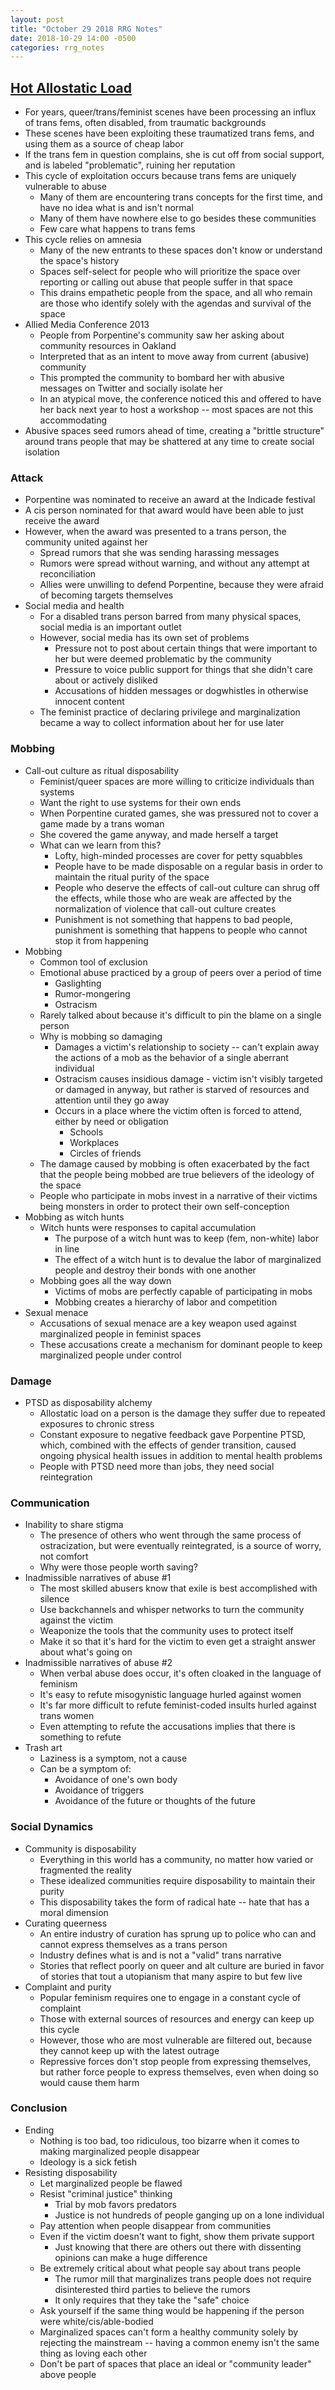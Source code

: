 ```yaml
---
layout: post
title: "October 29 2018 RRG Notes"
date: 2018-10-29 14:00 -0500
categories: rrg_notes
---
```


## [Hot Allostatic Load](https://thenewinquiry.com/hot-allostatic-load/)
- For years, queer/trans/feminist scenes have been processing an influx of trans fems, often disabled, from traumatic backgrounds
- These scenes have been exploiting these traumatized trans fems, and using them as a source of cheap labor
- If the trans fem in question complains, she is cut off from social support, and is labeled "problematic", ruining her reputation
- This cycle of exploitation occurs because trans fems are uniquely vulnerable to abuse
  - Many of them are encountering trans concepts for the first time, and have no idea what is and isn't normal
  - Many of them have nowhere else to go besides these communities
  - Few care what happens to trans fems
- This cycle relies on amnesia
  - Many of the new entrants to these spaces don't know or understand the space's history
  - Spaces self-select for people who will prioritize the space over reporting or calling out abuse that people suffer in that space
  - This drains empathetic people from the space, and all who remain are those who identify solely with the agendas and survival of the space
- Allied Media Conference 2013
  - People from Porpentine's community saw her asking about community resources in Oakland
  - Interpreted that as an intent to move away from current (abusive) community
  - This prompted the community to bombard her with abusive messages on Twitter and socially isolate her
  - In an atypical move, the conference noticed this and offered to have her back next year to host a workshop -- most spaces are not this accommodating
- Abusive spaces seed rumors ahead of time, creating a "brittle structure" around trans people that may be shattered at any time to create social isolation

### Attack
- Porpentine was nominated to receive an award at the Indicade festival
- A cis person nominated for that award would have been able to just receive the award
- However, when the award was presented to a trans person, the community united against her
  - Spread rumors that she was sending harassing messages
  - Rumors were spread without warning, and without any attempt at reconciliation
  - Allies were unwilling to defend Porpentine, because they were afraid of becoming targets themselves
- Social media and health
  - For a disabled trans person barred from many physical spaces, social media is an important outlet
  - However, social media has its own set of problems
    - Pressure not to post about certain things that were important to her but were deemed problematic by the community
    - Pressure to voice public support for things that she didn't care about or actively disliked
    - Accusations of hidden messages or dogwhistles in otherwise innocent content
  - The feminist practice of declaring privilege and marginalization became a way to collect information about her for use later

### Mobbing
- Call-out culture as ritual disposability
  - Feminist/queer spaces are more willing to criticize individuals than systems
  - Want the right to use systems for their own ends
  - When Porpentine curated games, she was pressured not to cover a game made by a trans woman
  - She covered the game anyway, and made herself a target
  - What can we learn from this?
    - Lofty, high-minded processes are cover for petty squabbles
    - People have to be made disposable on a regular basis in order to maintain the ritual purity of the space
    - People who deserve the effects of call-out culture can shrug off the effects, while those who are weak are affected by the normalization of violence that call-out culture creates
    - Punishment is not something that happens to bad people, punishment is something that happens to people who cannot stop it from happening
- Mobbing
  - Common tool of exclusion
  - Emotional abuse practiced by a group of peers over a period of time
    - Gaslighting
    - Rumor-mongering
    - Ostracism
  - Rarely talked about because it's difficult to pin the blame on a single person
  - Why is mobbing so damaging
    - Damages a victim's relationship to society -- can't explain away the actions of a mob as the behavior of a single aberrant individual
    - Ostracism causes insidious damage - victim isn't visibly targeted or damaged in anyway, but rather is starved of resources and attention until they go away
    - Occurs in a place where the victim often is forced to attend, either by need or obligation
      - Schools
      - Workplaces
      - Circles of friends
  - The damage caused by mobbing is often exacerbated by the fact that the people being mobbed are true believers of the ideology of the space
  - People who participate in mobs invest in a narrative of their victims being monsters in order to protect their own self-conception
- Mobbing as witch hunts
  - Witch hunts were responses to capital accumulation
    - The purpose of a witch hunt was to keep (fem, non-white) labor in line
    - The effect of a witch hunt is to devalue the labor of marginalized people and destroy their bonds with one another
  - Mobbing goes all the way down
    - Victims of mobs are perfectly capable of participating in mobs
    - Mobbing creates a hierarchy of labor and competition
- Sexual menace
  - Accusations of sexual menace are a key weapon used against marginalized people in feminist spaces
  - These accusations create a mechanism for dominant people to keep marginalized people under control

### Damage
- PTSD as disposability alchemy
  - Allostatic load on a person is the damage they suffer due to repeated exposures to chronic stress
  - Constant exposure to negative feedback gave Porpentine PTSD, which, combined with the effects of gender transition, caused ongoing physical health issues in addition to mental health problems
  - People with PTSD need more than jobs, they need social reintegration

### Communication
- Inability to share stigma
  - The presence of others who went through the same process of ostracization, but were eventually reintegrated, is a source of worry, not comfort
  - Why were those people worth saving?
- Inadmissible narratives of abuse #1
  - The most skilled abusers know that exile is best accomplished with silence
  - Use backchannels and whisper networks to turn the community against the victim
  - Weaponize the tools that the community uses to protect itself
  - Make it so that it's hard for the victim to even get a straight answer about what's going on
- Inadmissible narratives of abuse #2
  - When verbal abuse does occur, it's often cloaked in the language of feminism
  - It's easy to refute misogynistic language hurled against women
  - It's far more difficult to refute feminist-coded insults hurled against trans women
  - Even attempting to refute the accusations implies that there is something to refute
- Trash art
  - Laziness is a symptom, not a cause
  - Can be a symptom of:
    - Avoidance of one's own body
    - Avoidance of triggers
    - Avoidance of the future or thoughts of the future

### Social Dynamics
- Community is disposability
  - Everything in this world has a community, no matter how varied or fragmented the reality
  - These idealized communities require disposability to maintain their purity
  - This disposability takes the form of radical hate -- hate that has a moral dimension
- Curating queerness
  - An entire industry of curation has sprung up to police who can and cannot express themselves as a trans person
  - Industry defines what is and is not a "valid" trans narrative
  - Stories that reflect poorly on queer and alt culture are buried in favor of stories that tout a utopianism that many aspire to but few live
- Complaint and purity
  - Popular feminism requires one to engage in a constant cycle of complaint
  - Those with external sources of resources and energy can keep up this cycle
  - However, those who are most vulnerable are filtered out, because they cannot keep up with the latest outrage
  - Repressive forces don't stop people from expressing themselves, but rather force people to express themselves, even when doing so would cause them harm

### Conclusion
- Ending
  - Nothing is too bad, too ridiculous, too bizarre when it comes to making marginalized people disappear
  - Ideology is a sick fetish
- Resisting disposability
  - Let marginalized people be flawed
  - Resist "criminal justice" thinking
    - Trial by mob favors predators
    - Justice is not hundreds of people ganging up on a lone individual
  - Pay attention when people disappear from communities
  - Even if the victim doesn't want to fight, show them private support
    - Just knowing that there are others out there with dissenting opinions can make a huge difference
  - Be extremely critical about what people say about trans people
    - The rumor mill that marginalizes trans people does not require disinterested third parties to believe the rumors
    - It only requires that they take the "safe" choice
  - Ask yourself if the same thing would be happening if the person were white/cis/able-bodied
  - Marginalized spaces can't form a healthy community solely by rejecting the mainstream -- having a common enemy isn't the same thing as loving each other
  - Don't be part of spaces that place an ideal or "community leader" above people

